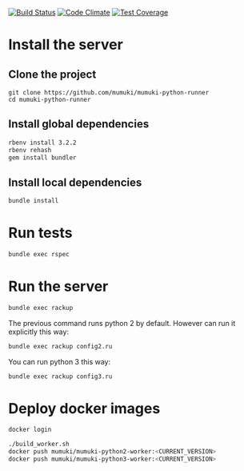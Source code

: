 [![Build Status](https://travis-ci.org/mumuki/mumuki-python-runner.svg?branch=master)](https://travis-ci.org/mumuki/mumuki-python-runner)
[![Code Climate](https://codeclimate.com/github/mumuki/mumuki-python-runner/badges/gpa.svg)](https://codeclimate.com/github/mumuki/mumuki-python-runner)
[![Test Coverage](https://codeclimate.com/github/mumuki/mumuki-python-runner/badges/coverage.svg)](https://codeclimate.com/github/mumuki/mumuki-python-runner)

# Install the server

## Clone the project

```
git clone https://github.com/mumuki/mumuki-python-runner
cd mumuki-python-runner
```

## Install global dependencies

```bash
rbenv install 3.2.2
rbenv rehash
gem install bundler
```

## Install local dependencies

```bash
bundle install
```

# Run tests

```bash
bundle exec rspec
```

# Run the server

```bash
bundle exec rackup
```

The previous command runs python 2 by default. However can run it explicitly this way:

```bash
bundle exec rackup config2.ru
```

You can run python 3 this way:

```bash
bundle exec rackup config3.ru
```


# Deploy docker images

```bash
docker login

./build_worker.sh
docker push mumuki/mumuki-python2-worker:<CURRENT_VERSION>
docker push mumuki/mumuki-python3-worker:<CURRENT_VERSION>
```
